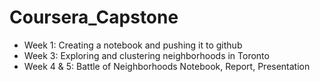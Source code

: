 # Coursera_Capstone
- Week 1: Creating a notebook and pushing it to github
- Week 3: Exploring and clustering neighborhoods in Toronto
- Week 4 & 5: Battle of Neighborhoods Notebook, Report, Presentation
